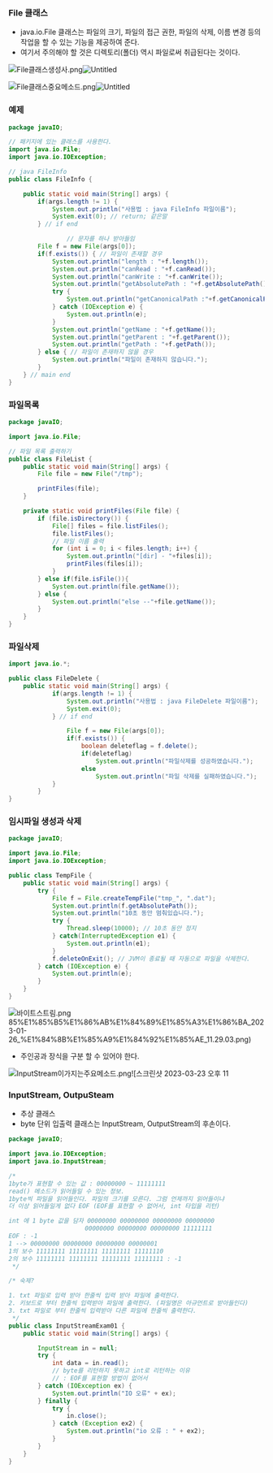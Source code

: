 ### File 클래스

- java.io.File 클래스는 파일의 크기, 파일의 접근 권한, 파일의 삭제, 이름 변경 등의 작업을 할 수 있는 기능을 제공하여 준다.
- 여기서 주의해야 할 것은 디렉토리(폴더) 역시 파일로써 취급된다는 것이다.

![File클래스생성사.png](File%ED%81%B4%EB%9E%98%EC%8A%A4%EC%83%9D%EC%84%B1%EC%82%AC.png)![Untitled](https://s3-us-west-2.amazonaws.com/secure.notion-static.com/815233ea-7a12-44cc-b294-afb341219b27/Untitled.png)

![File클래스중요메소드.png](File%ED%81%B4%EB%9E%98%EC%8A%A4%EC%A4%91%EC%9A%94%EB%A9%94%EC%86%8C%EB%93%9C.png)![Untitled](https://s3-us-west-2.amazonaws.com/secure.notion-static.com/77b0aaf7-11d3-4159-90fd-6b3a4de75744/Untitled.png)

### 예제

```java
package javaIO;

// 패키지에 있는 클래스를 사용한다.
import java.io.File;
import java.io.IOException;

// java FileInfo
public class FileInfo {

    public static void main(String[] args) {
        if(args.length != 1) {
            System.out.println("사용법 : java FileInfo 파일이름");
            System.exit(0); // return; 같은말 
        } // if end

				// 문자를 하나 받아들임
        File f = new File(args[0]);
        if(f.exists()) { // 파일이 존재할 경우
            System.out.println("length : "+f.length());
            System.out.println("canRead : "+f.canRead());
            System.out.println("canWrite : "+f.canWrite());
            System.out.println("getAbsolutePath : "+f.getAbsolutePath());
            try {
                System.out.println("getCanonicalPath :"+f.getCanonicalPath());
            } catch (IOException e) {
                System.out.println(e);
            }
            System.out.println("getName : "+f.getName());
            System.out.println("getParent : "+f.getParent());
            System.out.println("getPath : "+f.getPath());
        } else { // 파일이 존재하지 않을 경우
            System.out.println("파일이 존재하지 않습니다.");
        }
    } // main end 
}
```

### 파일목록

```java
package javaIO;

import java.io.File;

// 파일 목록 출력하기
public class FileList {
    public static void main(String[] args) {
        File file = new File("/tmp");

        printFiles(file);
    }

    private static void printFiles(File file) {
        if (file.isDirectory()) {
            File[] files = file.listFiles();
            file.listFiles();
            // 파일 이름 출력
            for (int i = 0; i < files.length; i++) {
                System.out.println("[dir] - "+files[i]);
                printFiles(files[i]);
            }
        } else if(file.isFile()){
            System.out.println(file.getName());
        } else {
            System.out.println("else --"+file.getName());
        }
    }
}
```

### 파일삭제

```java
import java.io.*;

public class FileDelete {
	public static void main(String[] args) {
			if(args.length != 1) {
				System.out.println("사용법 : java FileDelete 파일이름");
				System.exit(0);
			} // if end

				File f = new File(args[0]);
				if(f.exists()) {
					boolean deleteflag = f.delete();
					if(deleteflag)
						System.out.println("파일삭제를 성공하였습니다.");
					else
						System.out.println("파일 삭제를 실패하였습니다.");
			}
		}
}
```

### 임시파일 생성과 삭제

```java
package javaIO;

import java.io.File;
import java.io.IOException;

public class TempFile {
    public static void main(String[] args) {
        try {
            File f = File.createTempFile("tmp_", ".dat");
            System.out.println(f.getAbsolutePath());
            System.out.println("10초 동안 멈춰있습니다.");
            try {
                Thread.sleep(10000); // 10초 동안 정지
            } catch(InterruptedException e1) {
                System.out.println(e1);
            }
            f.deleteOnExit(); // JVM이 종료될 때 자동으로 파일을 삭제한다.
        } catch (IOException e) {
            System.out.println(e);
        }
    }
}
```

![바이트스트림.png](%EB%B0%94%EC%9D%B4%ED%8A%B8%EC%8A%A4%ED%8A%B8%EB%A6%BC.png)85%E1%85%B5%E1%86%AB%E1%84%89%E1%85%A3%E1%86%BA_2023-01-26_%E1%84%8B%E1%85%A9%E1%84%92%E1%85%AE_11.29.03.png)

- 주인공과 장식을 구분 할 수 있어야 한다.

![InputStream이가지는주요메소드.png](InputStream%EC%9D%B4%EA%B0%80%EC%A7%80%EB%8A%94%EC%A3%BC%EC%9A%94%EB%A9%94%EC%86%8C%EB%93%9C.png)![스크린샷 2023-03-23 오후 11
### InputStream, OutpuSteam

- 추상 클래스
- byte 단위 입출력 클래스는 InputStream, OutputStream의 후손이다.

```java
package javaIO;

import java.io.IOException;
import java.io.InputStream;

/*
1byte가 표현할 수 있는 값 : 00000000 ~ 11111111
read() 메소드가 읽어들일 수 있는 정보.
1byte씩 파일을 읽어들인다. 파일의 크기를 모른다. 그럼 언제까지 읽어들이냐
더 이상 읽어들일게 없다 EOF (EOF를 표현할 수 없어서, int 타입을 리턴)

int 에 1 byte 값을 담자 00000000 00000000 00000000 00000000
                     00000000 00000000 00000000 11111111
EOF : -1
1 --> 00000000 00000000 00000000 00000001
1의 보수 11111111 11111111 11111111 11111110
2의 보수 11111111 11111111 11111111 11111111 : -1
 */

/* 숙제?

1. txt 파일로 입력 받아 한줄씩 입력 받아 파일에 출력한다.
2. 키보드로 부터 한줄씩 입력받아 파일에 출력한다. (파일명은 아규먼트로 받아들인다)
3. txt 파일로 부터 한줄씩 입력받아 다른 파일에 한줄씩 출력한다.
 */
public class InputStreamExam01 {
    public static void main(String[] args) {

        InputStream in = null;
        try {
            int data = in.read();
            // byte를 리턴하지 못하고 int로 리턴하는 이유
            // : EOF를 표현할 방법이 없어서
        } catch (IOException ex) {
            System.out.println("IO 오류" + ex);
        } finally {
            try {
                in.close();
            } catch (Exception ex2) {
                System.out.println("io 오류 : " + ex2);
            }
        }
    }
}
```